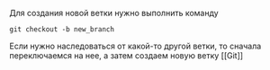 Для создания новой ветки нужно выполнить команду
```
git checkout -b new_branch
```
Если нужно наследоваться от какой-то другой ветки, то сначала переключаемся на нее, а затем создаем новую ветку
[[Git]]